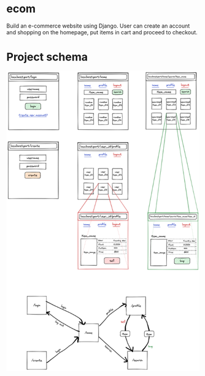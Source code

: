 # ecom
Build an e-commerce website using Django. User can create an account and shopping on the homepage, put items in cart and proceed to checkout.

# Project schema
<p align="center">
  <img src="https://github.com/m4tice/ecom/blob/main/assets/store_schema.png">
</p>
